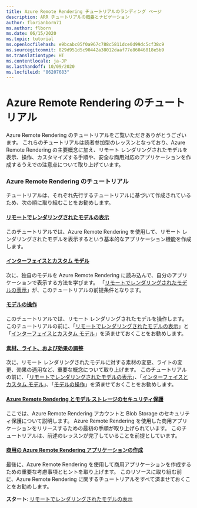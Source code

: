 ```yaml
---
title: Azure Remote Rendering チュートリアルのランディング ページ
description: ARR チュートリアルの概要とナビゲーション
author: florianborn71
ms.author: flborn
ms.date: 06/15/2020
ms.topic: tutorial
ms.openlocfilehash: e9bcabc05f0a967c788c5811dce0d99dc5cf38c9
ms.sourcegitcommit: 829d951d5c90442a38012daaf77e86046018e5b9
ms.translationtype: HT
ms.contentlocale: ja-JP
ms.lasthandoff: 10/09/2020
ms.locfileid: "86207683"
---
```

# <a name="azure-remote-rendering-tutorials"></a>Azure Remote Rendering のチュートリアル

Azure Remote Rendering のチュートリアルをご覧いただきありがとうございます。 これらのチュートリアルは読者参加型のレッスンとなっており、Azure Remote Rendering の主要概念に加え、リモート レンダリングされたモデルを表示、操作、カスタマイズする手順や、安全な商用対応のアプリケーションを作成するうえでの注意点について取り上げています。

### <a name="azure-remote-rendering-tutorials"></a>Azure Remote Rendering のチュートリアル

チュートリアルは、それぞれ先行するチュートリアルに基づいて作成されているため、次の順に取り組むことをお勧めします。

#### <a name="viewing-a-remotely-rendered-model"></a>[リモートでレンダリングされたモデルの表示](view-remote-models/view-remote-models.md)

このチュートリアルでは、Azure Remote Rendering を使用して、リモート レンダリングされたモデルを表示するという基本的なアプリケーション機能を作成します。

#### <a name="interfaces-and-custom-models"></a>[インターフェイスとカスタム モデル](custom-models/custom-models.md)

次に、独自のモデルを Azure Remote Rendering に読み込んで、自分のアプリケーションで表示する方法を学びます。 「[リモートでレンダリングされたモデルの表示](view-remote-models/view-remote-models.md)」が、このチュートリアルの前提条件となります。

#### <a name="manipulating-models"></a>[モデルの操作](manipulate-models/manipulate-models.md)

このチュートリアルでは、リモート レンダリングされたモデルを操作します。 このチュートリアルの前に、「[リモートでレンダリングされたモデルの表示](view-remote-models/view-remote-models.md)」と「[インターフェイスとカスタム モデル](custom-models/custom-models.md)」を済ませておくことをお勧めします。

#### <a name="refining-materials-lighting-and-effects"></a>[素材、ライト、および効果の調整](materials-lighting-effects/materials-lighting-effects.md)

次に、リモート レンダリングされたモデルに対する素材の変更、ライトの変更、効果の適用など、重要な概念について取り上げます。 このチュートリアルの前に、「[リモートでレンダリングされたモデルの表示](view-remote-models/view-remote-models.md)」、「[インターフェイスとカスタム モデル](custom-models/custom-models.md)」、「[モデルの操作](manipulate-models/manipulate-models.md)」を済ませておくことをお勧めします。

#### <a name="securing-azure-remote-rendering-and-model-storage"></a>[Azure Remote Rendering とモデル ストレージのセキュリティ保護](security/security.md)

ここでは、Azure Remote Rendering アカウントと Blob Storage のセキュリティ保護について説明します。 Azure Remote Rendering を使用した商用アプリケーションをリリースするための最初の手順が取り上げられています。 このチュートリアルは、前述のレッスンが完了していることを前提としています。


#### <a name="creating-a-commercial-ready-azure-remote-rendering-application"></a>[商用の Azure Remote Rendering アプリケーションの作成](commercial-ready/commercial-ready.md)

最後に、Azure Remote Rendering を使用して商用アプリケーションを作成するための重要な考慮事項とヒントを取り上げます。 このリソースに取り組む前に、Azure Remote Rendering に関するチュートリアルをすべて済ませておくことをお勧めします。

**スタート**: [リモートでレンダリングされたモデルの表示](view-remote-models/view-remote-models.md)